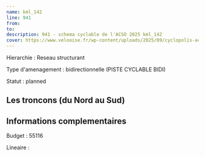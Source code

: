 ```yaml
---
name: kml_142 
line: 941
from: 
to:  
description: 941 - schema cyclable de l'ACSO 2025 kml_142 
cover: https://www.velooise.fr/wp-content/uploads/2025/09/cyclopolis-acso-default.jpg
---
```

Hierarchie : Reseau structurant

Type d'amenagement : bidirectionnelle (PISTE CYCLABLE BIDI)

Statut : planned

## Les troncons (du Nord au Sud)

## Informations complementaires

Budget  : 55116 

Lineaire :

